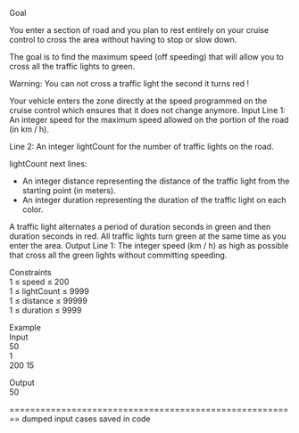 Goal

You enter a section of road and you plan to rest entirely on your cruise control to cross the area without having to stop or slow down.

The goal is to find the maximum speed (off speeding) that will allow you to cross all the traffic lights to green.

Warning: You can not cross a traffic light the second it turns red !

Your vehicle enters the zone directly at the speed programmed on the cruise control which ensures that it does not change anymore.
Input
Line 1: An integer speed for the maximum speed allowed on the portion of the road (in km / h).

Line 2: An integer lightCount for the number of traffic lights on the road.

lightCount next lines: 
- An integer distance representing the distance of the traffic light from the starting point (in meters).
- An integer duration representing the duration of the traffic light on each color.

A traffic light alternates a period of duration seconds in green and then duration seconds in red.
All traffic lights turn green at the same time as you enter the area.
Output
Line 1: The integer speed (km / h) as high as possible that cross all the green lights without committing speeding.

Constraints  
1 ≤ speed ≤ 200  
1 ≤ lightCount ≤ 9999  
1 ≤ distance ≤ 99999  
1 ≤ duration ≤ 9999  

Example  
Input  
50  
1  
200 15  

Output  
50  

========================================================
dumped input cases saved in code